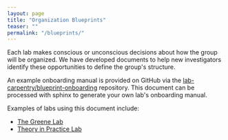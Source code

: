 ```yaml
---
layout: page
title: "Organization Blueprints"
teaser: ""
permalink: "/blueprints/"
---
```

Each lab makes conscious or unconscious decisions about how the group will be organized. We have developed documents to help new investigators identify these opportunities to define the group's structure.

An example onboarding manual is provided on GitHub via the [lab-carpentry/blueprint-onboarding](https://github.com/lab-carpentry/blueprint-onboarding) repository. This document can be processed with sphinx to generate your own lab's onboarding manual.

Examples of labs using this document include:

* [The Greene Lab](http://greenelab-onboarding.readthedocs.io/en/latest/)
* [Theory in Practice Lab](http://theoryinpractice-onboarding.readthedocs.io/en/latest/)
